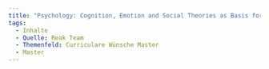 ```yaml
---
title: "Psychology: Cognition, Emotion and Social Theories as Basis for MCI and Design in general"
tags:
  - Inhalte
  - Quelle: Reak Team
  - Themenfeld: Curriculare Wünsche Master
  - Master
---
```

